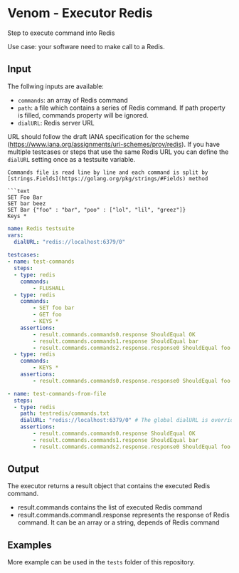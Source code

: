 # Venom - Executor Redis

Step to execute command into Redis

Use case: your software need to make call to a Redis.

## Input

The follwing inputs are available:
- `commands`: an array of Redis command
- `path`: a file which contains a series of Redis command. If path property is filled, commands property will be ignored.
- `dialURL`: Redis server URL

URL should follow the draft IANA specification for the scheme (https://www.iana.org/assignments/uri-schemes/prov/redis).
If you have multiple testcases or steps that use the same Redis URL you can define the `dialURL` setting once as a testsuite variable.

```
Commands file is read line by line and each command is split by [strings.Fields](https://golang.org/pkg/strings/#Fields) method

```text
SET Foo Bar
SET bar beez
SET Bar {"foo" : "bar", "poo" : ["lol", "lil", "greez"]}
Keys *
```

```yaml
name: Redis testsuite
vars: 
  dialURL: "redis://localhost:6379/0"
  
testcases:
- name: test-commands
  steps:
  - type: redis
    commands:
        - FLUSHALL
  - type: redis
    commands:
        - SET foo bar
        - GET foo
        - KEYS *
    assertions:
        - result.commands.commands0.response ShouldEqual OK
        - result.commands.commands1.response ShouldEqual bar
        - result.commands.commands2.response.response0 ShouldEqual foo
  - type: redis
    commands:
        - KEYS *
    assertions:
        - result.commands.commands0.response.response0 ShouldEqual foo

- name: test-commands-from-file
  steps:
  - type: redis
    path: testredis/commands.txt
    dialURL: "redis://localhost:6379/0" # The global dialURL is overriden by this setting
    assertions:
        - result.commands.commands0.response ShouldEqual OK
        - result.commands.commands1.response ShouldEqual bar
        - result.commands.commands2.response.response0 ShouldEqual foo
```

## Output

The executor returns a result object that contains the executed Redis command.

- result.commands contains the list of executed Redis command
- result.commands.commandI.response represents the response of Redis command. It can be an array or a string, depends of Redis command

## Examples

More example can be used in the `tests` folder of this repository.